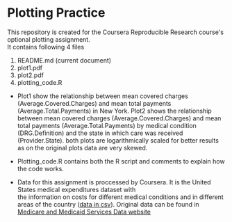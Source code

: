 # Plotting Practice

This repository is created for the Coursera Reproducible Research course's optional plotting assignment.  
It contains following 4 files
1. README.md (current document)
1. plot1.pdf 
2. plot2.pdf 
3. plotting_code.R 

* Plot1 show the relationship between mean covered charges (Average.Covered.Charges) and mean total payments (Average.Total.Payments) in New York. Plot2 shows the relationship between mean covered charges (Average.Covered.Charges) and mean total payments (Average.Total.Payments) by medical condition (DRG.Definition) and the state in which care was received (Provider.State). both plots are logarithmically scaled for better results as on the original plots data are very skewed. 

* Plotting_code.R contains both the R script and comments to explain how the code works.

* Data for this assignment is proccessed by Coursera. It is the United States medical expenditures dataset with  
the information on costs for different medical conditions and in different areas of the country ([data in csv](https://d18ky98rnyall9.cloudfront.net/_e143dff6e844c7af8da2a4e71d7c054d_payments.csv?Expires=1496275200&Signature=SN3Rp6y51WrOSi7~1fe6tDslRxcp~CKnfZMOpfRtqC5Kz~0vXD40vs6gec8oPWalj8je7pH0zoWIv9B8zCrNgSoRSRazlwzbZv5Hil-fHqXmkB8FkkoYSXMz8-mS-aYtNjCkvmdfrna28pTCpnmgY8hiUZ8N~NYYy9QmuH7F7fs_&Key-Pair-Id=APKAJLTNE6QMUY6HBC5A)). Original data can be found in [Medicare and Medicaid Services Data website](https://data.cms.gov/Medicare/Inpatient-Prospective-Payment-System-IPPS-Provider/97k6-zzx3)


